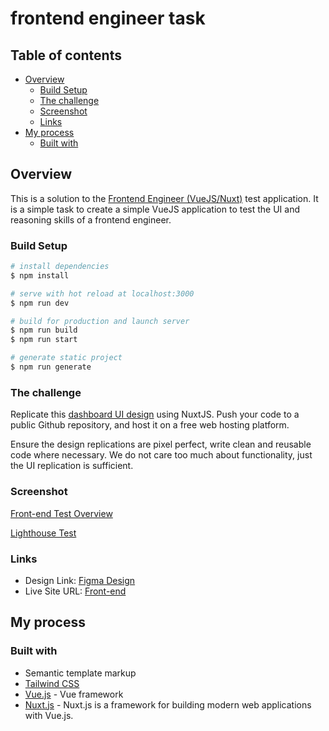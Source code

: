 # frontend engineer task
## Table of contents

- [Overview](#overview)
  - [Build Setup](#build-setup)
  - [The challenge](#the-challenge)
  - [Screenshot](#screenshot)
  - [Links](#links)
- [My process](#my-process)
  - [Built with](#built-with)
  <!-- - [What I learned](#what-i-learned)
  - [Continued development](#continued-development)
  - [Useful resources](#useful-resources) -->
<!-- - [Author](#author)
- [Acknowledgments](#acknowledgments) -->

<!-- **Note: Delete this note and update the table of contents based on what sections you keep.** -->

## Overview
This is a solution to the [Frontend Engineer (VueJS/Nuxt)](https://www.figma.com/file/eXk5QkQgBo89Srz5Gp4NVN/Frontend-Engineer-Task?node-id=1%3A12062) test application. It is a simple task to create a simple VueJS application to test the UI and reasoning skills of a frontend engineer.

### Build Setup

```bash
# install dependencies
$ npm install

# serve with hot reload at localhost:3000
$ npm run dev

# build for production and launch server
$ npm run build
$ npm run start

# generate static project
$ npm run generate
```

### The challenge

Replicate this [dashboard UI design](https://www.figma.com/file/eXk5QkQgBo89Srz5Gp4NVN/Frontend-Engineer-Task?node-id=0%3A1) using NuxtJS. Push your code to a public Github repository, and host it on a free web hosting platform.

Ensure the design replications are pixel perfect, write clean and reusable code where necessary. We do not care too much about functionality, just the UI replication is sufficient.

### Screenshot

[Front-end Test Overview](#)

[Lighthouse Test](https://res.cloudinary.com/griffintech/image/upload/v1642066316/Portfolio/Screenshot_from_2022-01-13_10-27-18_aiykjc.png)

### Links
- Design Link: [Figma Design](https://www.figma.com/file/eXk5QkQgBo89Srz5Gp4NVN/Frontend-Engineer-Task?node-id=1%3A12062)
- Live Site URL: [Front-end](#)

## My process

### Built with

- Semantic template markup
- [Tailwind CSS](https://tailwindcss.com/)
- [Vue.js](https://vuejs.org/) - Vue framework
- [Nuxt.js](https://nuxtjs.org/) - Nuxt.js is a framework for building modern web applications with Vue.js.

<!-- 
### What I learned

Use this section to recap over some of your major learnings while working through this project. Writing these out and providing code samples of areas you want to highlight is a great way to reinforce your own knowledge.

To see how you can add code snippets, see below:

```html
<h1>Some HTML code I'm proud of</h1>
```
```css
.proud-of-this-css {
  color: papayawhip;
}
```
```js
const proudOfThisFunc = () => {
  console.log('🎉')
}
```

If you want more help with writing markdown, we'd recommend checking out [The Markdown Guide](https://www.markdownguide.org/) to learn more.

**Note: Delete this note and the content within this section and replace with your own learnings.**

### Continued development

Use this section to outline areas that you want to continue focusing on in future projects. These could be concepts you're still not completely comfortable with or techniques you found useful that you want to refine and perfect.

**Note: Delete this note and the content within this section and replace with your own plans for continued development.**

### Useful resources

- [Example resource 1](https://www.example.com) - This helped me for XYZ reason. I really liked this pattern and will use it going forward.
- [Example resource 2](https://www.example.com) - This is an amazing article which helped me finally understand XYZ. I'd recommend it to anyone still learning this concept. -->

<!-- **Note: Delete this note and replace the list above with resources that helped you during the challenge. These could come in handy for anyone viewing your solution or for yourself when you look back on this project in the future.** -->

<!-- ## Author

- Website - [Add your name here](https://www.your-site.com)
- Frontend Mentor - [@yourusername](https://www.frontendmentor.io/profile/yourusername)
- Twitter - [@yourusername](https://www.twitter.com/yourusername)

**Note: Delete this note and add/remove/edit lines above based on what links you'd like to share.**

## Acknowledgments

This is where you can give a hat tip to anyone who helped you out on this project. Perhaps you worked in a team or got some inspiration from someone else's solution. This is the perfect place to give them some credit.

**Note: Delete this note and edit this section's content as necessary. If you completed this challenge by yourself, feel free to delete this section entirely.** -->
